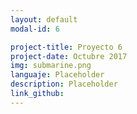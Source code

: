 ```yaml
---
layout: default
modal-id: 6

project-title: Proyecto 6
project-date: Octubre 2017
img: submarine.png
languaje: Placeholder
description: Placeholder
link_github:
---
```

